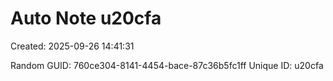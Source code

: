 ﻿# Auto Note u20cfa
Created: 2025-09-26 14:41:31

Random GUID: 760ce304-8141-4454-bace-87c36b5fc1ff
Unique ID: u20cfa
